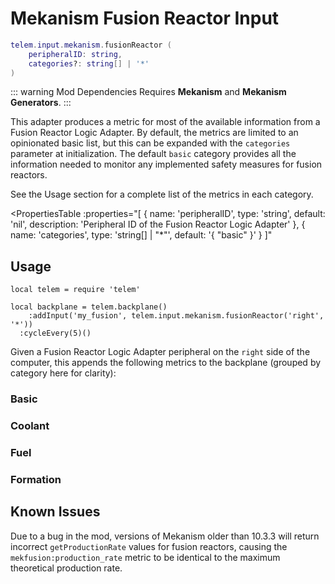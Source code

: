 # Mekanism Fusion Reactor Input <RepoLink path="lib/input/mekanism/FusionReactorInputAdapter.lua" />

```lua
telem.input.mekanism.fusionReactor (
	peripheralID: string,
	categories?: string[] | '*'
)
```

::: warning Mod Dependencies
Requires **Mekanism** and **Mekanism Generators**.
:::

This adapter produces a metric for most of the available information from a Fusion Reactor Logic Adapter. By default, the metrics are limited to an opinionated basic list, but this can be expanded with the `categories` parameter at initialization. The default `basic` category provides all the information needed to monitor any implemented safety measures for fusion reactors.

See the Usage section for a complete list of the metrics in each category.

<PropertiesTable
  :properties="[
    {
      name: 'peripheralID',
      type: 'string',
      default: 'nil',
      description: 'Peripheral ID of the Fusion Reactor Logic Adapter'
    },
		{
			name: 'categories',
			type: 'string[] | &quot;*&quot;',
			default: '{ &quot;basic&quot; }'
		}
  ]"
>
<template v-slot:categories>

List of metric categories to query. The value `"*"` can be used to include all categories, which are listed below.

```lua
{ "basic", "coolant", "fuel", "formation" }
```
</template>
</PropertiesTable>

## Usage

```lua{4}
local telem = require 'telem'

local backplane = telem.backplane()
	:addInput('my_fusion', telem.input.mekanism.fusionReactor('right', '*'))
  :cycleEvery(5)()
```

Given a Fusion Reactor Logic Adapter peripheral on the `right` side of the computer, this appends the following metrics to the backplane (grouped by category here for clarity):

### Basic

<MetricTable
  :metrics="[
    {
      name: 'mekfusion:plasma_temperature',
      value: '0.0 - inf',
      unit: 'K'
    },
    {
      name: 'mekfusion:case_temperature',
      value: '0.0 - inf',
      unit: 'K'
    },
    {
      name: 'mekfusion:water_filled_percentage',
      value: '0.0 - 1.0'
    },
    {
      name: 'mekfusion:steam_filled_percentage',
      value: '0.0 - 1.0'
    },
    {
      name: 'mekfusion:tritium_filled_percentage',
      value: '0.0 - 1.0'
    },
    {
      name: 'mekfusion:deuterium_filled_percentage',
      value: '0.0 - 1.0'
    },
    {
      name: 'mekfusion:dt_fuel_filled_percentage',
      value: '0.0 - 1.0'
    },
    {
      name: 'mekfusion:production_rate',
      value: '0.0 - inf',
      unit: 'FE/t'
    },
    {
      name: 'mekfusion:injection_rate',
      value: '0.0 - inf',
      unit: 'B/t'
    },
    {
      name: 'mekfusion:min_injection_rate',
      value: '0.0 - inf',
      unit: 'B/t'
    },
    {
      name: 'mekfusion:max_plasma_temperature',
      value: '0.0 - inf',
      unit: 'K'
    },
    {
      name: 'mekfusion:max_casing_temperature',
      value: '0.0 - inf',
      unit: 'K'
    },
    {
      name: 'mekfusion:passive_generation_rate',
      value: '0.0 - inf',
      unit: 'FE/t'
    },
    {
      name: 'mekfusion:ignition_temperature',
      value: '0.0 - inf',
      unit: 'K'
    }
  ]"
/>

### Coolant

<MetricTable
  :metrics="[
    {
      name: 'mekfusion:water_capacity',
      value: '0 - inf',
      unit: 'B'
    },
    {
      name: 'mekfusion:water_needed',
      value: '0.0 - inf',
      unit: 'B'
    },
    {
      name: 'mekfusion:steam_capacity',
      value: '0 - inf',
      unit: 'B'
    },
    {
      name: 'mekfusion:steam_needed',
      value: '0.0 - inf',
      unit: 'B'
    }
  ]"
/>

### Fuel

<MetricTable
  :metrics="[
    {
      name: 'mekfusion:tritium_capacity',
      value: '0 - inf',
      unit: 'B'
    },
    {
      name: 'mekfusion:tritium_needed',
      value: '0.0 - inf',
      unit: 'B'
    },
    {
      name: 'mekfusion:deuterium_capacity',
      value: '0 - inf',
      unit: 'B'
    },
    {
      name: 'mekfusion:deuterium_needed',
      value: '0.0 - inf',
      unit: 'B'
    },
    {
      name: 'mekfusion:dt_fuel_capacity',
      value: '0 - inf',
      unit: 'B'
    },
    {
      name: 'mekfusion:dt_fuel_needed',
      value: '0.0 - inf',
      unit: 'B'
    }
  ]"
/>

### Formation

<MetricTable
  :metrics="[
    {
      name: 'mekfusion:formed',
      value: '0 or 1'
    },
    {
      name: 'mekfusion:height',
      value: '0 - inf',
      unit: 'm'
    },
    {
      name: 'mekfusion:length',
      value: '0 - inf',
      unit: 'm'
    },
    {
      name: 'mekfusion:width',
      value: '0 - inf',
      unit: 'm'
    },
    {
      name: 'mekfusion:active_cooled_logic',
      value: '0 or 1'
    }
  ]"
/>

## Known Issues
Due to a bug in the mod, versions of Mekanism older than 10.3.3 will return incorrect `getProductionRate` values for fusion reactors, causing the `mekfusion:production_rate` metric to be identical to the maximum theoretical production rate.